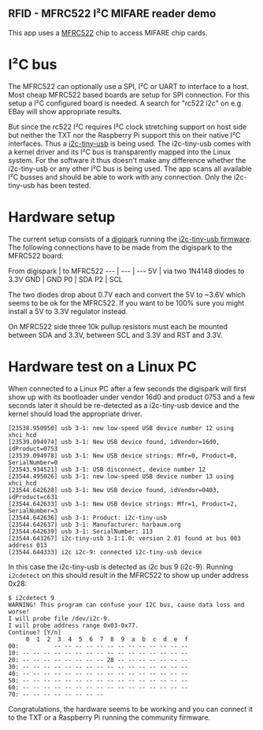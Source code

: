 ## RFID - MFRC522 I²C MIFARE reader demo

This app uses a
[MFRC522](https://www.nxp.com/documents/data_sheet/MFMFRC522.pdf) chip to
access MIFARE chip cards.

# I²C bus

The MFRC522 can optionally use a SPI, I²C or UART to interface to a
host. Most cheap MFRC522 based boards are setup for SPI connection.
For this setup a I²C configured board is needed. A search for
"rc522 i2c" on e.g. EBay will show appropriate results.

But since the rc522 I²C requires I²C clock stretching support on host
side but neither the TXT nor the Raspberry Pi support this on their
native I²C interfaces. Thus a
[i2c-tiny-usb](http://www.harbaum.org/till/i2c_tiny_usb/index.shtml)
is being used. The i2c-tiny-usb comes with a kernel driver and its I²C
bus is transparently mapped into the Linux system. For the software it
thus doesn't make any difference whether the i2c-tiny-usb or any other
I²C bus is being used. The app scans all available I²C busses and
should be able to work with any connection. Only the i2c-tiny-usb has
been tested.

# Hardware setup

The current setup consists of a
[digipark](http://digistump.com/products/1) running the [i2c-tiny-usb
firmware](https://github.com/harbaum/I2C-Tiny-USB/tree/master/digispark).
The following connections have to be made from the digispark to the
MFRC522 board:

From digispark | to MFRC522
--- | --- | ---
5V | via two 1N4148 diodes to 3.3V
GND | GND
P0 | SDA
P2 | SCL

The two diodes drop about 0.7V each and convert the 5V to ~3.6V which
seems to be ok for the MFRC522. If you want to be 100% sure you might
install a 5V to 3.3V regulator instead.

On MFRC522 side three 10k pullup resistors must each be mounted
between SDA and 3.3V, between SCL and 3.3V and RST and 3.3V.

# Hardware test on a Linux PC

When connected to a Linux PC after a few seconds the digispark will
first show up with its bootloader under vendor 16d0 and product 0753
and a few seconds later it should be re-detected as a i2c-tiny-usb
device and the kernel should load the appropriate driver.

```
[23538.950950] usb 3-1: new low-speed USB device number 12 using xhci_hcd
[23539.094974] usb 3-1: New USB device found, idVendor=16d0, idProduct=0753
[23539.094978] usb 3-1: New USB device strings: Mfr=0, Product=0, SerialNumber=0
[23543.934521] usb 3-1: USB disconnect, device number 12
[23544.495026] usb 3-1: new low-speed USB device number 13 using xhci_hcd
[23544.642628] usb 3-1: New USB device found, idVendor=0403, idProduct=c631
[23544.642633] usb 3-1: New USB device strings: Mfr=1, Product=2, SerialNumber=3
[23544.642636] usb 3-1: Product: i2c-tiny-usb
[23544.642637] usb 3-1: Manufacturer: harbaum.org
[23544.642639] usb 3-1: SerialNumber: 113
[23544.643267] i2c-tiny-usb 3-1:1.0: version 2.01 found at bus 003 address 013
[23544.644333] i2c i2c-9: connected i2c-tiny-usb device
```

In this case the i2c-tiny-usb is detected as i2c bus 9
(i2c-9). Running ```i2cdetect``` on this should result in the MFRC522 to show
up under address 0x28:

```
$ i2cdetect 9
WARNING! This program can confuse your I2C bus, cause data loss and worse!
I will probe file /dev/i2c-9.
I will probe address range 0x03-0x77.
Continue? [Y/n] 
     0  1  2  3  4  5  6  7  8  9  a  b  c  d  e  f
00:          -- -- -- -- -- -- -- -- -- -- -- -- -- 
10: -- -- -- -- -- -- -- -- -- -- -- -- -- -- -- -- 
20: -- -- -- -- -- -- -- -- 28 -- -- -- -- -- -- -- 
30: -- -- -- -- -- -- -- -- -- -- -- -- -- -- -- -- 
40: -- -- -- -- -- -- -- -- -- -- -- -- -- -- -- -- 
50: -- -- -- -- -- -- -- -- -- -- -- -- -- -- -- -- 
60: -- -- -- -- -- -- -- -- -- -- -- -- -- -- -- -- 
70: -- -- -- -- -- -- -- --                         
```

Congratulations, the hardware seems to be working and you can connect it
to the TXT or a Raspberry Pi running the community firmware.
